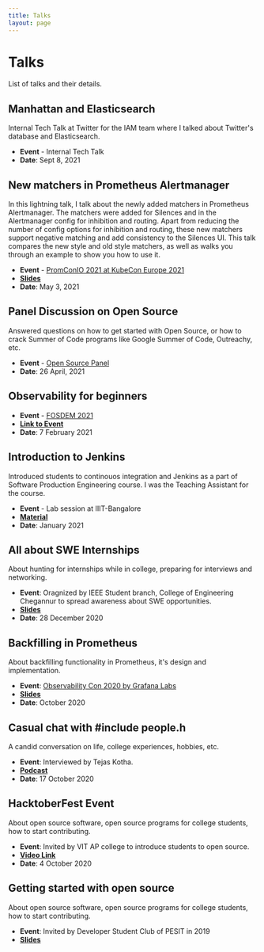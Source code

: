 ```yaml
---
title: Talks
layout: page
---
```


# Talks

List of talks and their details.


## Manhattan and Elasticsearch

Internal Tech Talk at Twitter for the IAM team where I talked about Twitter's database and Elasticsearch.

- **Event** - Internal Tech Talk
- **Date**: Sept 8, 2021

## New matchers in Prometheus Alertmanager

In this lightning talk, I talk about the newly added matchers in Prometheus Alertmanager. The matchers were added for Silences and in the Alertmanager config for inhibition and routing. Apart from reducing the number of config options for inhibition and routing, these new matchers support negative matching and add consistency to the Silences UI. This talk compares the new style and old style matchers, as well as walks you through an example to show you how to use it.

- **Event** - [PromConIO 2021 at KubeCon Europe 2021](https://promcononline2021.sched.com/event/ibJD)
- [**Slides**](https://static.sched.com/hosted_files/promcononline2021/85/MatchersinAlertmanager_AtibhiAgrawal_3May.pdf)
- **Date**: May 3, 2021

## Panel Discussion on Open Source

Answered questions on how to get started with Open Source, or how to crack Summer of Code programs like Google Summer of Code, Outreachy, etc.

- **Event** - [Open Source Panel](https://www.meetup.com/Women-Who-Code-Hyderabad/events/277640497/)
- **Date**: 26 April, 2021

## Observability for beginners

- **Event** - [FOSDEM 2021](https://fosdem.org/2021/about/)
- [**Link to Event**](https://fosdem.org/2021/schedule/event/observability_for_beginners/)
- **Date**: 7 February 2021

## Introduction to Jenkins

Introduced students to continouos integration and Jenkins as a part of Software Production Engineering course. I was the Teaching Assistant for the course.

- **Event** - Lab session at IIIT-Bangalore
- [**Material**](https://github.com/aSquare14/Software-Production-Engineering-2021-Jenkins-Resources)
- **Date**: January 2021

## All about SWE Internships 

About hunting for internships while in college, preparing for interviews and networking.

- **Event**: Oragnized by IEEE Student branch, College of Engineering Chegannur to spread awareness about SWE opportunities.
- [**Slides**](https://www.dropbox.com/scl/fi/74uxrb6x6bmd3ucu1xcu4/All-about-SWE-internships.gslides?dl=0&web_open_id=web_open_id-c71248ed6a8e51b8)
- **Date**: 28 December 2020

## Backfilling in Prometheus

About backfilling functionality in Prometheus, it's design and implementation.

- **Event**: [Observability Con 2020 by Grafana Labs](https://grafana.com/go/observabilitycon/the-evolution-of-prometheus-observability/)
- [**Slides**](https://www.dropbox.com/s/4jtppvgrv8u07ls/Backfilling%20in%20Prometheus.pptx?dl=0) 
- **Date**: October 2020

## Casual chat with #include people.h

A candid conversation on life, college experiences, hobbies, etc.

- **Event**: Interviewed by Tejas Kotha.
- [**Podcast**](https://anchor.fm/include-peopleh/episodes/3-Atibhi-Agrawal-el6gga) 
- **Date**: 17 October 2020


## HacktoberFest Event 

About open source software, open source programs for college students, how to start contributing.

- **Event**: Invited by VIT AP college to introduce students to open source.
- [**Video Link**](https://youtu.be/jxiXvSEsBQw) 
- **Date**: 4 October 2020

## Getting started with open source

About open source software, open source programs for college students, how to start contributing.

- **Event**: Invited by Developer Student Club of PESIT in 2019
- [**Slides**](https://www.dropbox.com/s/jel1a002hffffww/Open%20Source%20Software.pptx?dl=0) 
